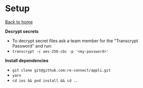 # Setup

[Back to home](../README.md)

**Decrypt secrets**

* To decrypt secret files ask a team member for the "Transcrypt Password" and run:
* `transcrypt -c aes-256-cbc -p '<my-password>'`

**Install dependencies**
* `git clone git@github.com:re-connect/appli.git`
* `yarn`
* `cd ios && pod install && cd ..`
